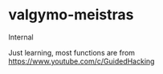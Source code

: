 # valgymo-meistras
Internal

Just learning, most functions are from https://www.youtube.com/c/GuidedHacking
